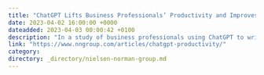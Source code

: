 ```yaml
---
title: "ChatGPT Lifts Business Professionals’ Productivity and Improves Work Quality"
date: 2023-04-02 16:00:00 +0000
dateadded: 2023-04-03 00:00:42 +0100
description: "In a study of business professionals using ChatGPT to write business documents, task time decreased, while rated quality improved substantially."
link: "https://www.nngroup.com/articles/chatgpt-productivity/"
category:
directory: _directory/nielsen-norman-group.md
---
```

